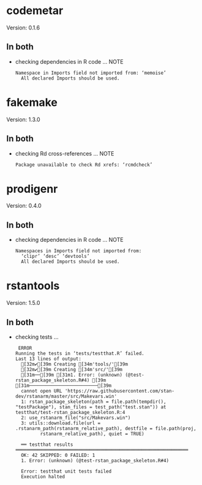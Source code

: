 # codemetar

Version: 0.1.6

## In both

*   checking dependencies in R code ... NOTE
    ```
    Namespace in Imports field not imported from: ‘memoise’
      All declared Imports should be used.
    ```

# fakemake

Version: 1.3.0

## In both

*   checking Rd cross-references ... NOTE
    ```
    Package unavailable to check Rd xrefs: ‘rcmdcheck’
    ```

# prodigenr

Version: 0.4.0

## In both

*   checking dependencies in R code ... NOTE
    ```
    Namespaces in Imports field not imported from:
      ‘clipr’ ‘desc’ ‘devtools’
      All declared Imports should be used.
    ```

# rstantools

Version: 1.5.0

## In both

*   checking tests ...
    ```
     ERROR
    Running the tests in ‘tests/testthat.R’ failed.
    Last 13 lines of output:
      [32m✔[39m Creating [34m'tools/'[39m
      [32m✔[39m Creating [34m'src/'[39m
      [31m──[39m [31m1. Error: (unknown) (@test-rstan_package_skeleton.R#4) [39m [31m─────────────────────────[39m
      cannot open URL 'https://raw.githubusercontent.com/stan-dev/rstanarm/master/src/Makevars.win'
      1: rstan_package_skeleton(path = file.path(tempdir(), "testPackage"), stan_files = test_path("test.stan")) at testthat/test-rstan_package_skeleton.R:4
      2: use_rstanarm_file("src/Makevars.win")
      3: utils::download.file(url = .rstanarm_path(rstanarm_relative_path), destfile = file.path(proj, 
             rstanarm_relative_path), quiet = TRUE)
      
      ══ testthat results  ═══════════════════════════════════════════════════════════════
      OK: 42 SKIPPED: 0 FAILED: 1
      1. Error: (unknown) (@test-rstan_package_skeleton.R#4) 
      
      Error: testthat unit tests failed
      Execution halted
    ```


